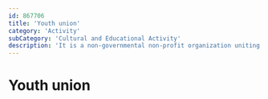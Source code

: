 ```yaml
---
id: 867706
title: 'Youth union'
category: 'Activity'
subCategory: 'Cultural and Educational Activity'
description: 'It is a non-governmental non-profit organization uniting our institute and the youth of Uzbekistan'
---
```


# Youth union
